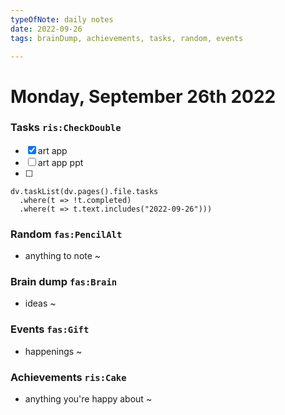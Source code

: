 ```yaml
---
typeOfNote: daily notes
date: 2022-09-26
tags: brainDump, achievements, tasks, random, events

---
```

# Monday, September 26th 2022

### Tasks `ris:CheckDouble`
 - [x] art app
 - [ ] art app ppt
 - [ ] 

```dataviewjs
dv.taskList(dv.pages().file.tasks 
  .where(t => !t.completed)
  .where(t => t.text.includes("2022-09-26")))
```



### Random `fas:PencilAlt`
 - anything to note ~




### Brain dump `fas:Brain`
 - ideas ~ 




### Events `fas:Gift`
 - happenings ~






### Achievements `ris:Cake`
 - anything you're happy about ~ 


